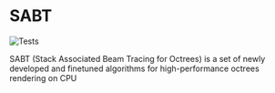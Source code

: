 # SABT
![Tests](https://github.com/knyazer/SABT/actions/workflows/tests.yml/badge.svg)

SABT (Stack Associated Beam Tracing for Octrees) is a set of newly developed and finetuned algorithms for high-performance octrees rendering on CPU
